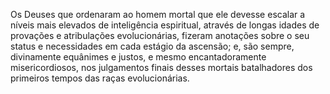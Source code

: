 ﻿Os Deuses que ordenaram ao homem mortal que ele devesse escalar a níveis mais elevados de inteligência espiritual, através de longas idades de provações e atribulações evolucionárias, fizeram anotações sobre o seu status e necessidades em cada estágio da ascensão; e, são sempre, divinamente equânimes e justos, e mesmo encantadoramente misericordiosos, nos julgamentos finais desses mortais batalhadores dos primeiros tempos das raças evolucionárias.